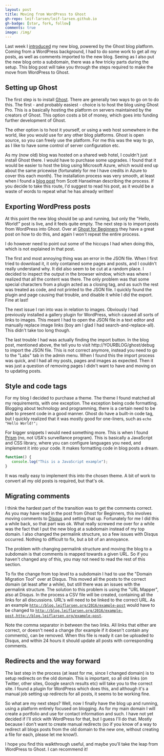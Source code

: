 ```yaml
---
layout: post
title: Moving from WordPress to Ghost
gh-repo: leif-larsen/leif-larsen.github.io
gh-badge: [star, fork, follow]
comments: true
image: /img/
---
```

    
Last week I [introduced](http://blog.leiflarsen.org/relaunching-the-blog/) my new blog, powered by the Ghost blog platform. Coming from a WordPress background, I had to do some work to get all my posts, as well as comments imported to the new blog. Seeing as I also put the new blog onto a subdomain, there was a few tricky parts during the setup. This blog post will take you through the steps required to make the move from WordPress to Ghost.

## Setting up Ghost

The first step is to install [Ghost](https://ghost.org/). There are generally two ways to go on to do this. The first - and probably easiest - choice is to host the blog using Ghost Pro. This is a basically hosting the platform on servers maintained by the creators of Ghost. This option costs a bit of money, which goes into funding further development of Ghost.

The other option is to host it yourself, or using a web host somewhere in the world, like you would use for any other blog platforms. Ghost is open source, so you can freely use the platform. For me this was the way to go, as I like to have some control of server configuration etc.

As my (now old) blog was hosted on a shared web hotel, I couldn't just install Ghost there. I would have to purchase some upgrades. I found that it would be easier to host the blog using Microsoft Azure, which would end up about the same pricewise (fortunately for me I have credits in Azure to cover this each month). The installation process was very smooth, at least when I found a [blog post](http://www.hanselman.com/blog/UPDATEDFor2015HowToInstallTheNodejsGhostBlogSoftwareOnAzureWebAppsAndTheDeployToAzureButton.aspx) from Scott Hanselman describing the process. If you decide to take this route, I'd suggest to read his post, as it would be a waste of words to repeat what he has already written!

## Exporting WordPress posts

At this point the new blog should be up and running, but only the "Hello, World!" post is live, and it feels quite empty. The next step is to import posts from WordPress into Ghost. Over at [Ghost for Beginners](https://www.ghostforbeginners.com/how-to-transfer-blog-posts-from-wordpress-to-ghost/) they have a great post on how to do this, and again I won't repeat the entire process. 

I do however need to point out some of the hiccups I had when doing this, which is not explained in that post. 

The first and most annoying thing was an error in the JSON file. When I first tried to download it, it only contained some pages and posts, and I couldn't really understand why. It did also seem to be cut at a random place. I decided to inspect the output in the browser window, which was where I realized that all the content was there. The only problem was that some special characters from a plugin acted as a closing tag, and as such the rest was treated as code, and not printed to the JSON file. I quickly found the plugin and page causing that trouble, and disable it while I did the export. Fine at last!

The next issue I ran into was in relation to images. Obviously I had previously installed a gallery plugin for WordPress, which caused all sorts of links to images. This meant I had to open the JSON file in a text editor and manually replace image links (boy am I glad I had search-and-replace-all). This didn't take too long though. 

The last trouble I had was actually finding the import button. In the blog post, mentioned above, the tell you to visit http://YOURBLOG/ghost/debug to import the JSON file. This is not correct anymore, instead you need to go to the "Labs" tab in the admin menu. When I found this the import process was quick, and I had all my posts, pages and images as expected. Then it was just a question of removing pages I didn't want to have and moving on to updating posts.

## Style and code tags

For my blog I decided to purchase a theme. The theme I found matched all my requirements, with one exception. The exception being code formatting. Blogging about technology and programming, there is a certain need to be able to present code in a good manner. Ghost do have a built-in code tag, but I quickly realized that it was mostly good for one-liners, such as 
<code>echo "Hello World!";</code>

For bigger snippets I would need something more. This is when I found [Prism](http://prismjs.com/) (no, not USA's surveillance program). This is basically a JavaScript and CSS library, where you can configure languages you need, and implement it into your code. It makes formatting code in blog posts a dream.
```javascript
function() {
   console.log("This is a JavaScript example");
}
```

It was really easy to implement this into the chosen theme. A bit of work to convert all my old posts is required, but that's ok. 

## Migrating comments

I think the hardest part of the transition was to get the comments correct. As you may have read in the post from Ghost for Beginners, this involves moving comments to [Disqus](http://disqus.com) and setting that up. Fortunately for me I did this a while back, so that part was ok. What really screwed me over for a while was the fact that I put the new blog at a subdomain instead of my top domain. I also changed the permalink structure, so a few issues with Disqus occurred. Nothing to difficult to fix, but a bit of an annoyance. 

The problem with changing permalink structure and moving the blog to a subdomain is that comments is mapped towards a given URL. So if you haven't changed any of this, you may not need to read the rest of this section. 

To fix the change from top level to a subdomain I had to use the "Domain Migration Tool" over at Disqus. This moved all the posts to the correct domain (at least after a while), but still there was an issues with the permalink structure. The solution to this problem is using the "URL Mapper", also at Disqus. In the process a CSV file will be created, containing all the links for all discussions. URL's will need to be linked to the correct URL. As an example
<code>http://blog.leiflarsen.org/2016/example-post</code> would have to be changed to 
<code>http://blog.leiflarsen.org/2016/example-post,http://blog.leiflarsen.org/example-post</code>. 

Note the comma separator in between the two links. All links that either are correct, or doesn't need a change (for example if it doesn't contain any comments), can be removed. When this file is ready it can be uploaded to Disqus, and within 24 hours it should update all posts with corresponding comments.

## Redirects and the way forward

The last step in the process (at least for me, since I changed domain) is to setup redirects on the old domain. This is important, so all old links (on Twitter, other sites, Google search results etc) will take you to the correct site. I found a plugin for WordPress which does this, and although it's a manual job setting up redirects for all posts, it seems to be working fine. 

So what are my next steps? Well, now I finally have the blog up and running, using a platform entirely focused on blogging. As for my main domain I will create a portfolio and use for contact information and such. I have not yet decided if I'll stick with WordPress for that, but I guess I'll do that. Mostly because I don't want to create manual redirects (so if you know of a way to redirect all blogs posts from the old domain to the new one, without creating a file for each, please let me know!). 

I hope you find this walkthrough useful, and maybe you'll take the leap from WordPress to Ghost. I can recommend it!